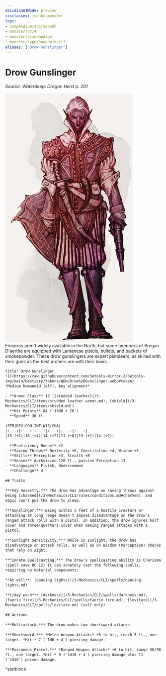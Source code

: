 ```yaml
---
obsidianUIMode: preview
cssclasses: json5e-monster
tags:
- compendium/src/5e/wdh
- monster/cr/4
- monster/size/medium
- monster/type/humanoid/elf
aliases: ["Drow Gunslinger"]
---
```

# Drow Gunslinger
*Source: Waterdeep: Dragon Heist p. 201*  

![](https://raw.githubusercontent.com/5etools-mirror-2/5etools-img/main/bestiary/WDH/Drow%20Gunslinger.webp#right)  
Firearms aren't widely available in the North, but some members of Bregan D'aerthe are equipped with Lantanese pistols, bullets, and packets of smokepowder. These drow gunslingers are expert pistoleers, as skilled with their guns as the best archers are with their bows.


```ad-statblock
title: Drow Gunslinger
![](https://raw.githubusercontent.com/5etools-mirror-2/5etools-img/main/bestiary/tokens/WDH/Drow%20Gunslinger.webp#token)
*Medium humanoid (elf), Any alignment*

- **Armor Class** 18 ([studded leather](/3-Mechanics/CLI/items/studded-leather-armor.md), [shield](/3-Mechanics/CLI/items/shield.md))
- **Hit Points** 84 (`13d8 + 26`) 
- **Speed** 30 ft.

|STR|DEX|CON|INT|WIS|CHA|
|:---:|:---:|:---:|:---:|:---:|:---:|
|13 (+1)|18 (+4)|14 (+2)|11 (+0)|13 (+1)|14 (+2)|

- **Proficiency Bonus** +2
- **Saving Throws** Dexterity +6, Constitution +4, Wisdom +3
- **Skills** Perception +3, Stealth +8
- **Senses** darkvision 120 ft., passive Perception 13
- **Languages** Elvish, Undercommon
- **Challenge** 4

## Traits

***Fey Ancestry.*** The drow has advantage on saving throws against being [charmed](/3-Mechanics/CLI/rules/conditions.md#charmed), and magic can't put the drow to sleep.

***Gunslinger.*** Being within 5 feet of a hostile creature or attacking at long range doesn't impose disadvantage on the drow's ranged attack rolls with a pistol. In addition, the drow ignores half cover and three-quarters cover when making ranged attacks with a pistol.

***Sunlight Sensitivity.*** While in sunlight, the drow has disadvantage on attack rolls, as well as on Wisdom (Perception) checks that rely on sight.

***Innate Spellcasting.*** The drow's spellcasting ability is Charisma (spell save DC 12) It can innately cast the following spells, requiring no material components:

**At will**: [dancing lights](/3-Mechanics/CLI/spells/dancing-lights.md)

**1/day each**: [darkness](/3-Mechanics/CLI/spells/darkness.md), [faerie fire](/3-Mechanics/CLI/spells/faerie-fire.md), [levitate](/3-Mechanics/CLI/spells/levitate.md) (self only)

## Actions

***Multiattack.*** The drow makes two shortsword attacks.

***Shortsword.*** *Melee Weapon Attack:* +6 to hit, reach 5 ft., one target. *Hit:* 7 (`1d6 + 4`) piercing damage.

***Poisonous Pistol.*** *Ranged Weapon Attack:* +6 to hit, range 30/90 ft., one target. *Hit:* 9 (`1d10 + 4`) piercing damage plus 11 (`2d10`) poison damage.
```
^statblock